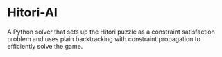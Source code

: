 # Hitori-AI

A Python solver that sets up the Hitori puzzle as a constraint satisfaction problem and uses plain backtracking with constraint propagation to efficiently solve the game.
